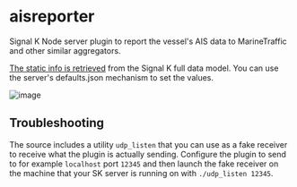 # aisreporter
Signal K Node server plugin to report the vessel's AIS data to MarineTraffic and other similar aggregators.

[The static info is retrieved](https://github.com/SignalK/aisreporter/blob/d7e608f7a70bce39e47a00a1df3fc26701f841a0/index.js#L208-L215) from the Signal K full data model. You can use the server's defaults.json mechanism to set the values.

![image](https://user-images.githubusercontent.com/1049678/30029804-6207916a-9193-11e7-99d1-fbca6a9c8627.png)


## Troubleshooting

The source includes a utility `udp_listen` that you can use as a fake receiver to receive what the plugin is actually sending. Configure the plugin to send to for example `localhost` port `12345` and then launch the fake receiver on the machine that your SK server is running on with `./udp_listen 12345`.